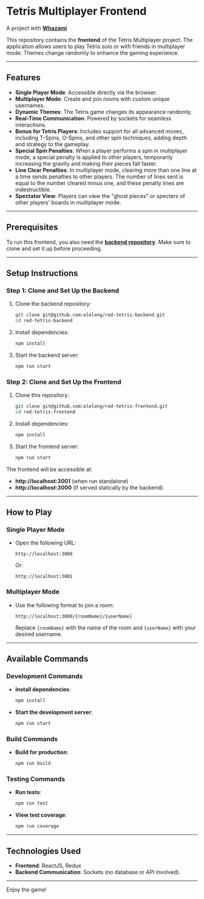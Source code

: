 # Tetris Multiplayer Frontend
A project with [**Whazami**]([https://github.com/whazami])

This repository contains the **frontend** of the Tetris Multiplayer project. The application allows users to play Tetris solo or with friends in multiplayer mode. Themes change randomly to enhance the gaming experience.

---

## Features
- **Single Player Mode**: Accessible directly via the browser.
- **Multiplayer Mode**: Create and join rooms with custom unique usernames.
- **Dynamic Themes**: The Tetris game changes its appearance randomly.
- **Real-Time Communication**: Powered by sockets for seamless interactions.
- **Bonus for Tetris Players**: Includes support for all advanced moves, including T-Spins, O-Spins, and other spin techniques, adding depth and strategy to the gameplay.
- **Special Spin Penalties**: When a player performs a spin in multiplayer mode, a special penalty is applied to other players, temporarily increasing the gravity and making their pieces fall faster.
- **Line Clear Penalties**: In multiplayer mode, clearing more than one line at a time sends penalties to other players. The number of lines sent is equal to the number cleared minus one, and these penalty lines are indestructible.
- **Spectator View**: Players can view the "ghost pieces" or specters of other players' boards in multiplayer mode.

---

## Prerequisites
To run this frontend, you also need the [**backend repository**]([https://github.com/olelong/red-tetris-backend]). Make sure to clone and set it up before proceeding.

---

## Setup Instructions

### Step 1: Clone and Set Up the Backend
1. Clone the backend repository:
   ```bash
   git clone git@github.com:olelong/red-tetris-backend.git
   cd red-tetris-backend
   ```
2. Install dependencies:
   ```bash
   npm install
   ```
3. Start the backend server:
   ```bash
   npm run start
   ```

### Step 2: Clone and Set Up the Frontend
1. Clone this repository:
    ```bash
   git clone git@github.com:olelong/red-tetris-frontend.git
   cd red-tetris-frontend
   ```
2. Install dependencies:
   ```bash
   npm install
   ```
3. Start the frontend server:
   ```bash
   npm run start
   ```

The frontend will be accessible at:
- **http://localhost:3001** (when run standalone)
- **http://localhost:3000** (if served statically by the backend).

---

## How to Play

### Single Player Mode
- Open the following URL:
  ```
  http://localhost:3000
  ```
  Or:
  ```
  http://localhost:3001
  ```

### Multiplayer Mode
- Use the following format to join a room:
  ```
  http://localhost:3000/{roomName}/{userName}
  ```
  Replace `{roomName}` with the name of the room and `{userName}` with your desired username.

---

## Available Commands

### Development Commands
- **Install dependencies**:
  ```bash
  npm install
  ```
- **Start the development server**:
  ```bash
  npm run start
  ```

### Build Commands
- **Build for production**:
  ```bash
  npm run build
  ```

### Testing Commands
- **Run tests**:
  ```bash
  npm run test
  ```
- **View test coverage**:
  ```bash
  npm run coverage
  ```

---

## Technologies Used
- **Frontend**: ReactJS, Redux
- **Backend Communication**: Sockets (no database or API involved).

---

Enjoy the game!

